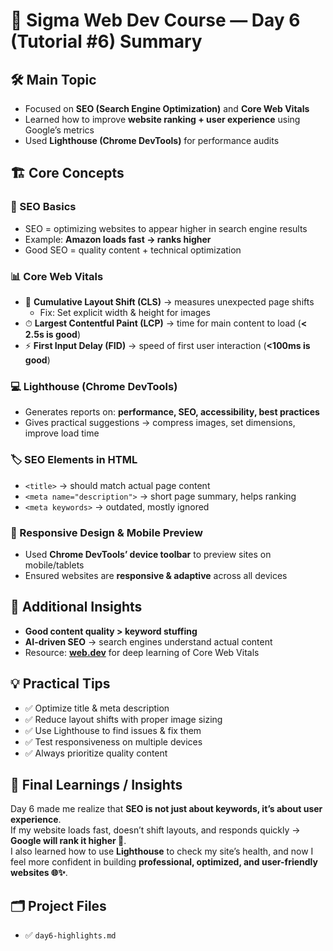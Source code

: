 # 📑 Sigma Web Dev Course — Day 6 (Tutorial #6) Summary

## 🛠 Main Topic
- Focused on **SEO (Search Engine Optimization)** and **Core Web Vitals**  
- Learned how to improve **website ranking + user experience** using Google’s metrics  
- Used **Lighthouse (Chrome DevTools)** for performance audits  

## 🏗 Core Concepts  

### 🔎 SEO Basics
- SEO = optimizing websites to appear higher in search engine results  
- Example: **Amazon loads fast → ranks higher**  
- Good SEO = quality content + technical optimization  

### 📊 Core Web Vitals
- 📏 **Cumulative Layout Shift (CLS)** → measures unexpected page shifts  
  - Fix: Set explicit width & height for images  
- ⏱ **Largest Contentful Paint (LCP)** → time for main content to load (**< 2.5s is good**)  
- ⚡ **First Input Delay (FID)** → speed of first user interaction (**<100ms is good**)  

### 💻 Lighthouse (Chrome DevTools)
- Generates reports on: **performance, SEO, accessibility, best practices**  
- Gives practical suggestions → compress images, set dimensions, improve load time  

### 🏷 SEO Elements in HTML
- `<title>` → should match actual page content  
- `<meta name="description">` → short page summary, helps ranking  
- `<meta keywords>` → outdated, mostly ignored  

### 📱 Responsive Design & Mobile Preview
- Used **Chrome DevTools’ device toolbar** to preview sites on mobile/tablets  
- Ensured websites are **responsive & adaptive** across all devices  

## 📌 Additional Insights
- **Good content quality > keyword stuffing**  
- **AI-driven SEO** → search engines understand actual content  
- Resource: **[web.dev](https://web.dev/)** for deep learning of Core Web Vitals  

## 💡 Practical Tips
- ✅ Optimize title & meta description  
- ✅ Reduce layout shifts with proper image sizing  
- ✅ Use Lighthouse to find issues & fix them  
- ✅ Test responsiveness on multiple devices  
- ✅ Always prioritize quality content  

## 📝 Final Learnings / Insights
Day 6 made me realize that **SEO is not just about keywords, it’s about user experience**.  
If my website loads fast, doesn’t shift layouts, and responds quickly → **Google will rank it higher 🚀**.  
I also learned how to use **Lighthouse** to check my site’s health, and now I feel more confident in building **professional, optimized, and user-friendly websites 🌐✨**.  

## 🗂 Project Files
- ✅ `day6-highlights.md`
